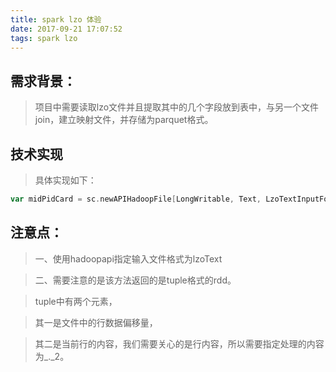 ```yaml
---
title: spark lzo 体验
date: 2017-09-21 17:07:52
tags: spark lzo 
---
```


## 需求背景：

>项目中需要读取lzo文件并且提取其中的几个字段放到表中，与另一个文件join，建立映射文件，并存储为parquet格式。

## 技术实现

>具体实现如下：

``` scala
var midPidCard = sc.newAPIHadoopFile[LongWritable, Text, LzoTextInputFormat](args(1)).map(_._2.toString.split(",")).map(mpc => MidPidCard(mpc(1), mpc(16), mpc(0), mpc(3), mpc(18))).toDF()
```

## 注意点：

>一、使用hadoopapi指定输入文件格式为lzoText

>二、需要注意的是该方法返回的是tuple格式的rdd。

>tuple中有两个元素，

>其一是文件中的行数据偏移量，

>其二是当前行的内容，我们需要关心的是行内容，所以需要指定处理的内容为_._2。